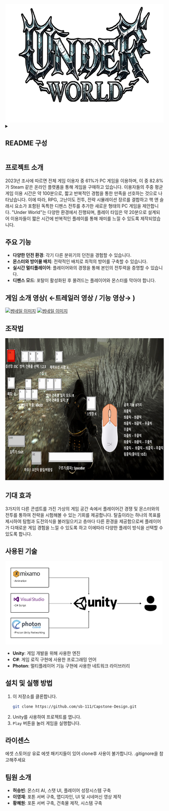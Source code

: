 <div align="center">
  <img src = "./image/Gamelogo.png" width="666" height="375" />
</div>

<details><summary><h2>README 구성</h2>
</summary>
  
- [프로젝트 소개](#프로젝트-소개)
- [주요 기능](#주요-기능)
- [게임 소개 영상](#게임-트레일러-영상)
- [조작법](#조작법)
- [기대 효과](#기대-효과)
- [사용된 기술](#사용된-기술)
- [설치 및 실행 방법](#설치-및-실행-방법)
- [라이센스](#라이센스)
- [팀원 소개](#팀원-소개)

</details>


  
## 프로젝트 소개
2023년 조사에 따르면 전체 게임 이용자 중 61%가 PC 게임을 이용하며, 이 중 82.8%가 Steam 같은 온라인 플랫폼을 통해 게임을 구매하고 있습니다. 이용자들의 주중 평균 게임 이용 시간은 약 100분으로, 짧고 반복적인 경험을 통한 만족을 선호하는 것으로 나타났습니다. 이에 따라, RPG, 고난이도 전투, 전략 시뮬레이션 장르를 결합하고 핵 앤 슬래시 요소가 포함된 독특한 디펜스 전투를 추가한 새로운 형태의 PC 게임을 제안합니다. "Under World"는 다양한 환경에서 진행되며, 플레이 타임은 약 20분으로 설계되어 이용자들이 짧은 시간에 반복적인 플레이를 통해 재미를 느낄 수 있도록 제작되었습니다.


## 주요 기능
- **다양한 던전 환경**: 각기 다른 분위기의 던전을 경험할 수 있습니다.
- **몬스터와 방어물 배치**: 전략적인 배치로 최적의 방어를 구축할 수 있습니다.
- **실시간 멀티플레이어**: 플레이어와의 경쟁을 통해 본인의 전투력을 증명할 수 있습니다.
- **디펜스 모드**: 포탈이 활성화된 후 몰려드는 플레이어와 몬스터를 막아야 합니다.


## 게임 소개 영상( ←트레일러 영상 / 기능 영상→ )

[![썸네일 이미지](https://img.youtube.com/vi/IHzPKSxICCo/0.jpg)](https://www.youtube.com/embed/IHzPKSxICCo)
[![썸네일 이미지](https://img.youtube.com/vi/XV0ZB3LQa24/0.jpg)](https://www.youtube.com/embed/XV0ZB3LQa24)



## 조작법
<div>
  <img src="./image/조작법.png" alt="조작 방법" width="800" height="450"/>
</div>

## 기대 효과
3가지의 다른 콘셉트를 가진 가상의 게임 공간 속에서 플레이어간 경쟁 및 몬스터와의 전투를 통하여 전략을 시험해볼 수 있는 기회를 제공합니다. 탈출이라는 하나의 목표를 제시하여 탐험과 도전의식을 불러일으키고 층마다 다른 환경을 제공함으로써 플레이어가 다채로운 게임 경험을 느낄 수 있도록 하고 이에따라 다양한 플레이 방식을 선택할 수 있도록 합니다.

## 사용된 기술
<div aling="center">
  <img src="./image/적용 기술 및 구조.png" width="500" heigth="300"/>
</div>

- **Unity**: 게임 개발을 위해 사용한 엔진
- **C#**: 게임 로직 구현에 사용한 프로그래밍 언어
- **Photon**: 멀티플레이어 기능 구현에 사용한 네트워크 라이브러리

## 설치 및 실행 방법
1. 이 저장소를 클론합니다.
    ```bash
    git clone https://github.com/sb-111/Capstone-Design.git
    ```
2. Unity를 사용하여 프로젝트를 엽니다.
3. `Play` 버튼을 눌러 게임을 실행합니다.

 
## 라이센스
에셋 스토어상 유료 에셋 패키지들이 있어 clone후 사용이 불가합니다. .gitignore을 참고해주세요



## 팀원 소개
- **허승빈**: 몬스터 AI, 스탯 UI, 플레이어 성장시스템 구축
- **이영재**: 포톤 서버 구축, 맵디자인, UI 및 시네머신 영상 제작
- **황혜원**: 포톤 서버 구축, 건축물 제작, 시스템 구축
